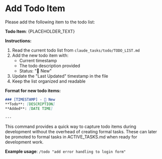 # Add Todo Item

Please add the following item to the todo list:

**Todo Item**: {PLACEHOLDER_TEXT}

**Instructions:**
1. Read the current todo list from `claude_tasks/todo/TODO_LIST.md`
2. Add the new todo item with:
   - Current timestamp
   - The todo description provided
   - Status: "📝 New"
3. Update the "Last Updated" timestamp in the file
4. Keep the list organized and readable

**Format for new todo items:**
```markdown
### [TIMESTAMP] - 📝 New
**Todo**: [DESCRIPTION]
**Added**: [DATE TIME]

---
```

This command provides a quick way to capture todo items during development without the overhead of creating formal tasks. These can later be promoted to formal tasks in ACTIVE_TASKS.md when ready for development work.

**Example usage**: `/todo "add error handling to login form"`